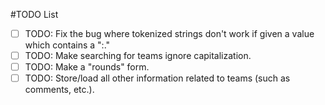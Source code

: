 #TODO List
- [ ] TODO: Fix the bug where tokenized strings don't work if given a value which contains a ":."
- [ ] TODO: Make searching for teams ignore capitalization.
- [ ] TODO: Make a "rounds" form.
- [ ] TODO: Store/load all other information related to teams (such as comments, etc.).

